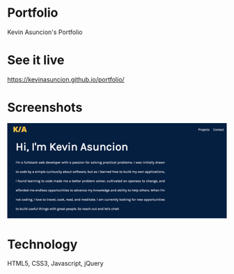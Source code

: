 # Portfolio
Kevin Asuncion's Portfolio 

# See it live
https://kevinasuncion.github.io/portfolio/

# Screenshots
![portfolio](imgs/portfolio.png)

# Technology 
HTML5, CSS3, Javascript, jQuery
  